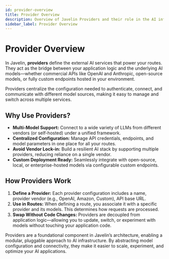 ```yaml
---
id: provider-overview
title: Provider Overview
description: Overview of Javelin Providers and their role in the AI infrastructure
sidebar_label: Provider Overview
---
```


# Provider Overview

In Javelin, **providers** define the external AI services that power your routes. They act as the bridge between your application logic and the underlying AI models—whether commercial APIs like OpenAI and Anthropic, open-source models, or fully custom endpoints hosted in your environment.

Providers centralize the configuration needed to authenticate, connect, and communicate with different model sources, making it easy to manage and switch across multiple services.

## Why Use Providers?

- **Multi-Model Support:** Connect to a wide variety of LLMs from different vendors (or self-hosted) under a unified framework.
- **Centralized Configuration:** Manage API credentials, endpoints, and model parameters in one place for all your routes.
- **Avoid Vendor Lock-in:** Build a resilient AI stack by supporting multiple providers, reducing reliance on a single vendor.
- **Custom Deployment Ready:** Seamlessly integrate with open-source, local, or enterprise-hosted models via configurable custom endpoints.

## How Providers Work

1. **Define a Provider:** Each provider configuration includes a name, provider vendor (e.g., OpenAI, Amazon, Custom), API base URL.
2. **Use in Routes:** When defining a route, you associate it with a specific provider and its models. This determines how requests are processed.
3. **Swap Without Code Changes:** Providers are decoupled from application logic—allowing you to update, switch, or experiment with models without touching your application code.

Providers are a foundational component in Javelin’s architecture, enabling a modular, pluggable approach to AI infrastructure. By abstracting model configuration and connectivity, they make it easier to scale, experiment, and optimize your AI applications.
